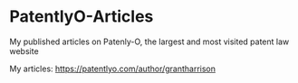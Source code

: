 # PatentlyO-Articles
My published articles on Patenly-O, the largest and most visited patent law website 

My articles: https://patentlyo.com/author/grantharrison
